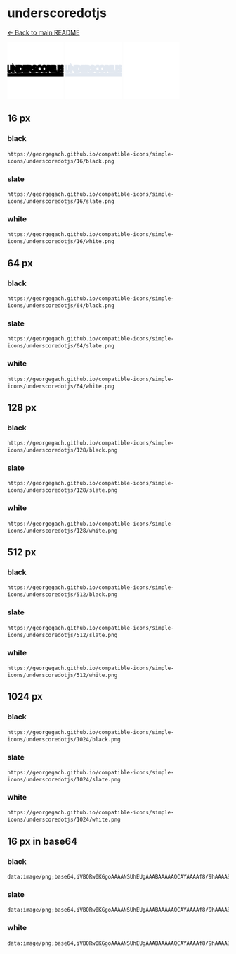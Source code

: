 # underscoredotjs

[← Back to main README](../../README.md)


<img src="./128/black.png" width="128" alt="underscoredotjs black icon" />
<img src="./128/slate.png" width="128" alt="underscoredotjs slate icon" />
<img src="./128/white.png" width="128" alt="underscoredotjs white icon" />

## 16 px

### black
```
https://georgegach.github.io/compatible-icons/simple-icons/underscoredotjs/16/black.png
```

### slate
```
https://georgegach.github.io/compatible-icons/simple-icons/underscoredotjs/16/slate.png
```

### white
```
https://georgegach.github.io/compatible-icons/simple-icons/underscoredotjs/16/white.png
```

## 64 px

### black
```
https://georgegach.github.io/compatible-icons/simple-icons/underscoredotjs/64/black.png
```

### slate
```
https://georgegach.github.io/compatible-icons/simple-icons/underscoredotjs/64/slate.png
```

### white
```
https://georgegach.github.io/compatible-icons/simple-icons/underscoredotjs/64/white.png
```

## 128 px

### black
```
https://georgegach.github.io/compatible-icons/simple-icons/underscoredotjs/128/black.png
```

### slate
```
https://georgegach.github.io/compatible-icons/simple-icons/underscoredotjs/128/slate.png
```

### white
```
https://georgegach.github.io/compatible-icons/simple-icons/underscoredotjs/128/white.png
```

## 512 px

### black
```
https://georgegach.github.io/compatible-icons/simple-icons/underscoredotjs/512/black.png
```

### slate
```
https://georgegach.github.io/compatible-icons/simple-icons/underscoredotjs/512/slate.png
```

### white
```
https://georgegach.github.io/compatible-icons/simple-icons/underscoredotjs/512/white.png
```

## 1024 px

### black
```
https://georgegach.github.io/compatible-icons/simple-icons/underscoredotjs/1024/black.png
```

### slate
```
https://georgegach.github.io/compatible-icons/simple-icons/underscoredotjs/1024/slate.png
```

### white
```
https://georgegach.github.io/compatible-icons/simple-icons/underscoredotjs/1024/white.png
```

## 16 px in base64

### black
```
data:image/png;base64,iVBORw0KGgoAAAANSUhEUgAAABAAAAAQCAYAAAAf8/9hAAAABmJLR0QA/wD/AP+gvaeTAAAAgUlEQVQ4je3PIQoCYRCG4eeHTWJ0QaNgNXgEL+aNNovVYBFMJrOIBlEUV1F0LXOCxWDYt8zwDcM7Q8PPyOouJkwwxhxD3FGihQdOaCPHK2RLdNCHFSq8sY7+GfWMIwpMI6twwQb7hFkYDhjhhi52GGAbl/ZCUsb8ik/Cou7/Df/CFzH0H/OUUFgwAAAAAElFTkSuQmCC
```

### slate
```
data:image/png;base64,iVBORw0KGgoAAAANSUhEUgAAABAAAAAQCAYAAAAf8/9hAAAABmJLR0QA/wD/AP+gvaeTAAAApklEQVQ4je3QsUpCcRxH8XP+2SLSZGBj0BYNPkJbT9V7uUVDS9DaXEp5J7lIFsj9fXuHEFr87Gc5cHQYSUZ/bV12/X2qbgOPyg34LeyC46J+WtigE+U8cW8y4oTnDDWVdunb5+ZFnQMVfJVcA3vgFOkJA+GBxphwByBsA2vwzPd1v1AmSXWBubQvUjPkA7xSVkkkXAQGbDvJTNgWlMuufzrQyqN/8wvAF0o7rCghbAAAAABJRU5ErkJggg==
```

### white
```
data:image/png;base64,iVBORw0KGgoAAAANSUhEUgAAABAAAAAQCAYAAAAf8/9hAAAABmJLR0QA/wD/AP+gvaeTAAAAiElEQVQ4je3PsQpBYRjG8d9XxyKZKEZlk8El2FyV+7LJYFFWNyAxSSeHEq/lu4KTwXD+6/u8/6eHht8QEUXd3xQRS8yxwRQPVGjjiSs66OOFAjv0MEoRsccMHxwwycEWbnhjnYWLXFzijG6KiFVuuGTRHQOcMMYRCcMsq/K9xCdFxLbu/oZ/4QsnBSlEmf6wXQAAAABJRU5ErkJggg==
```


